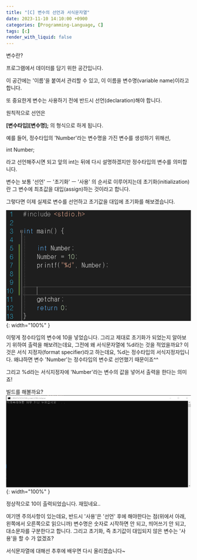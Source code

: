 ```yaml
---
title: "[C] 변수의 선언과 서식문자열"
date: 2023-11-10 14:10:00 +0900
categories: [Programming-Language, C]
tags: [c]
render_with_liquid: false
---
```


변수란?

프로그램에서 데이터를 담기 위한 공간입니다.

이 공간에는 '이름'을 붙여서 관리할 수 있고, 이 이름을 변수명(variable name)이라고 합니다.

또 중요한게 변수는 사용하기 전에 반드시 선언(declaration)해야 합니다.

원칙적으로 선언은

**\[변수타입\]\[변수명\];** 의 형식으로 하게 됩니다.

예를 들어, 정수타입의 'Number'라는 변수명을 가진 변수를 생성하기 위해선,

int Number;

라고 선언해주시면 되고 앞의 int는 뒤에 다시 설명하겠지만 정수타입의 변수를 의미합니다.

변수는 보통 '선언' ㅡ '초기화' ㅡ '사용' 의 순서로 이루어지는데 초기화(initialization)란 그 변수에 최초값을 대입(assign)하는 것이라고 합니다.

그렇다면 이제 실제로 변수를 선언하고 초기값을 대입에 초기화를 해보겠습니다.

![Desktop View](/assets/img/Programming-Language/C/Def-Variables-Format-String/1.png){: width="100%" }

이렇게 정수타입의 변수에 10을 넣었습니다. 그리고 제대로 초기화가 되었는지 알아보기 위하여 출력을 해보려는데요, 그전에 왜 서식문자열에 %d라는 것을 적었을까요? 이것은 서식 지정자(format specifier)라고 하는데요, %d는 정수타입의 서식지정자입니다. 왜냐하면 변수 'Number'는 정수타입의 변수로 선언했기 때문이죠^^

그리고 %d라는 서식지정자에 'Number'라는 변수의 값을 넣어서 출력을 한다는 의미죠!

빌드를 해볼까요?
![Desktop View](/assets/img/Programming-Language/C/Def-Variables-Format-String/2.png){: width="100%" }

정상적으로 10이 출력되었습니다. 재밌네요..

여기엔 주의사항이 있는데요, 반드시 '사용'은 '선언' 후에 해야한다는 점(위에서 아래, 왼쪽에서 오른쪽으로 읽으니까) 변수명은 숫자로 시작하면 안 되고, 띄어쓰기 안 되고, 대소문자를 구분한다고 합니다. 그리고 초기화, 즉 초기값이 대입되지 않은 변수는 '사용'을 할 수 가 없겠죠?

서식문자열에 대해선 추후에 배우면 다시 올리겠습니다~
